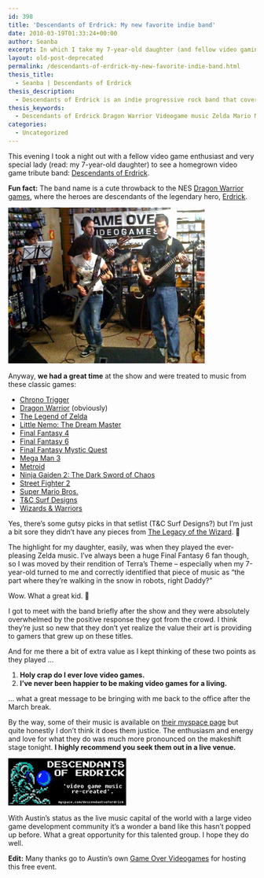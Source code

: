 ```yaml
---
id: 398
title: 'Descendants of Erdrick: My new favorite indie band'
date: 2010-03-19T01:33:24+00:00
author: Seanba
excerpt: In which I take my 7-year-old daughter (and fellow video gaming enthusiast) to see the Descendants of Erdrick, my new favorite band that covers music from the golden age of video games.
layout: old-post-deprecated
permalink: /descendants-of-erdrick-my-new-favorite-indie-band.html
thesis_title:
  - Seanba | Descendants of Erdrick
thesis_description:
  - Descendants of Erdrick is an indie progressive rock band that covers music from the golden age of video games (most notibly NES). They are named for the heroes from the Dragon Warrior games.
thesis_keywords:
  - Descendants of Erdrick Dragon Warrior Videogame music Zelda Mario Mega Man
categories:
  - Uncategorized
---
```

This evening I took a night out with a fellow video game enthusiast and very special lady (read: my 7-year-old daughter) to see a homegrown video game tribute band: [Descendants of Erdrick](http://descendantsoferdrick.com/).

**Fun fact:** The band name is a cute throwback to the NES [Dragon Warrior games](http://en.wikipedia.org/wiki/Dragon_Quest), where the heroes are descendants of the legendary hero, [Erdrick](http://en.wikipedia.org/wiki/Dragon_Quest#Loto.2FErdrick).

[<img style="border-right-width: 0px; display: inline; border-top-width: 0px; border-bottom-width: 0px; border-left-width: 0px" title="Descendants of Erdrick" border="0" alt="Descendants of Erdrick" src="/assets/wp-content/uploads/2010/03/erdrick.jpg" width="400" height="317" />](http://descendantsoferdrick.com/)

Anyway, **we had a great time** at the show and were treated to music from these classic games:

  * [Chrono Trigger](http://en.wikipedia.org/wiki/Chrono_Trigger) 
  * [Dragon Warrior](http://en.wikipedia.org/wiki/Dragon_Warrior) (obviously) 
  * [The Legend of Zelda](http://en.wikipedia.org/wiki/The_Legend_of_Zelda_(video_game)) 
  * [Little Nemo: The Dream Master](http://en.wikipedia.org/wiki/Little_Nemo:_Dream_Master) 
  * [Final Fantasy 4](http://en.wikipedia.org/wiki/Final_fantasy_4) 
  * [Final Fantasy 6](http://en.wikipedia.org/wiki/Final_Fantasy_VI) 
  * [Final Fantasy Mystic Quest](http://en.wikipedia.org/wiki/Final_Fantasy_Mystic_Quest) 
  * [Mega Man 3](http://en.wikipedia.org/wiki/Mega_Man_3) 
  * [Metroid](http://en.wikipedia.org/wiki/Metroid_(video_game)) 
  * [Ninja Gaiden 2: The Dark Sword of Chaos](http://en.wikipedia.org/wiki/Ninja_Gaiden_II:_The_Dark_Sword_of_Chaos) 
  * [Street Fighter 2](http://en.wikipedia.org/wiki/Street_Fighter_2) 
  * [Super Mario Bros.](http://en.wikipedia.org/wiki/Super_Mario_Bros.) 
  * [T&C Surf Designs](http://en.wikipedia.org/wiki/T%26C_Surf_Designs:_Wood_%26_Water_Rage) 
  * [Wizards & Warriors](http://en.wikipedia.org/wiki/Wizards_and_Warriors) 

Yes, there’s some gutsy picks in that setlist (T&C Surf Designs?) but I’m just a bit sore they didn’t have any pieces from [The Legacy of the Wizard](http://www.youtube.com/watch?v=WkdOyiuG6VY). 🙂

The highlight for my daughter, easily, was when they played the ever-pleasing Zelda music. I’ve always been a huge Final Fantasy 6 fan though, so I was moved by their rendition of Terra’s Theme – especially when my 7-year-old turned to me and correctly identified that piece of music as “the part where they’re walking in the snow in robots, right Daddy?”

Wow. What a great kid.  🙂

I got to meet with the band briefly after the show and they were absolutely overwhelmed by the positive response they got from the crowd. I think they’re just so new that they don’t yet realize the value their art is providing to gamers that grew up on these titles.

And for me there a bit of extra value as I kept thinking of these two points as they played …

  1. **Holy crap do I ever love video games.** 
  2. **I’ve never been happier to be making video games for a living.** 

… what a great message to be bringing with me back to the office after the March break.

By the way, some of their music is available on [their myspace page](http://www.myspace.com/descendantsoferdrick "Descendants of Erdrick on myspace") but quite honestly I don’t think it does them justice. The enthusiasm and energy and love for what they do was much more pronounced on the makeshift stage tonight. **I highly recommend you seek them out in a live venue.**

[<img style="border-right-width: 0px; display: inline; border-top-width: 0px; border-bottom-width: 0px; border-left-width: 0px" title="erdrick-myspace" border="0" alt="erdrick-myspace" src="/assets/wp-content/uploads/2010/03/erdrickmyspace.jpg" width="240" height="96" />](http://www.myspace.com/descendantsoferdrick)

With Austin’s status as the live music capital of the world with a large video game development community it’s a wonder a band like this hasn’t popped up before. What a great opportunity for this talented group. I hope they do well.

**Edit:** Many thanks go to Austin’s own [Game Over Videogames](http://gameovervideogames.com/) for hosting this free event.